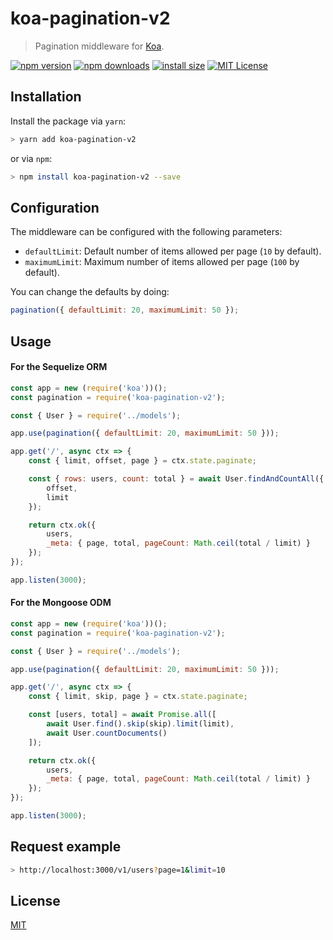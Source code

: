 # koa-pagination-v2

> Pagination middleware for [Koa](https://github.com/koajs/koa).

[![npm version][npm_version_badge]][npm_version_url]
[![npm downloads][npm_download-badge]][npm_download-url]
[![install size][install_size-badge]][install_size-url]
[![MIT License][license-badge]][license-url]


## Installation

Install the package via `yarn`:

```sh
> yarn add koa-pagination-v2
```

or via `npm`:

```sh
> npm install koa-pagination-v2 --save
```

## Configuration

The middleware can be configured with the following parameters:

- `defaultLimit`: Default number of items allowed per page (`10` by default).
- `maximumLimit`: Maximum number of items allowed per page (`100` by default).

You can change the defaults by doing:

```javascript
pagination({ defaultLimit: 20, maximumLimit: 50 });
```

## Usage

#### For the Sequelize ORM
```javascript
const app = new (require('koa'))();
const pagination = require('koa-pagination-v2');

const { User } = require('../models');

app.use(pagination({ defaultLimit: 20, maximumLimit: 50 }));

app.get('/', async ctx => {
    const { limit, offset, page } = ctx.state.paginate;

    const { rows: users, count: total } = await User.findAndCountAll({
        offset,
        limit
    });

    return ctx.ok({
        users,
        _meta: { page, total, pageCount: Math.ceil(total / limit) }
    });
});

app.listen(3000);
```
#### For the Mongoose ODM
```javascript
const app = new (require('koa'))();
const pagination = require('koa-pagination-v2');

const { User } = require('../models');

app.use(pagination({ defaultLimit: 20, maximumLimit: 50 }));

app.get('/', async ctx => {
    const { limit, skip, page } = ctx.state.paginate;

    const [users, total] = await Promise.all([
        await User.find().skip(skip).limit(limit),
        await User.countDocuments()
    ]);

    return ctx.ok({
        users,
        _meta: { page, total, pageCount: Math.ceil(total / limit) }
    });
});

app.listen(3000);
```

## Request example

```sh
> http://localhost:3000/v1/users?page=1&limit=10
```

## License

[MIT][license-url]

[npm_download-badge]:https://img.shields.io/npm/dm/koa-pagination-v2.svg?style=flat
[npm_download-url]:http://npm-stat.com/charts.html?package=koa-pagination-v2
[npm_version_badge]:https://img.shields.io/npm/v/koa-pagination-v2.svg?style=flat
[npm_version_url]:https://www.npmjs.org/package/koa-pagination-v2
[install_size-badge]:https://packagephobia.com/badge?p=koa-pagination-v2&style=flat
[install_size-url]:https://packagephobia.now.sh/result?p=koa-pagination-v2
[license-badge]:https://img.shields.io/github/license/othneildrew/Best-README-Template.svg?style=flat
[license-url]:https://github.com/ArtashMardoyan/koa-pagination/blob/master/LICENSE
